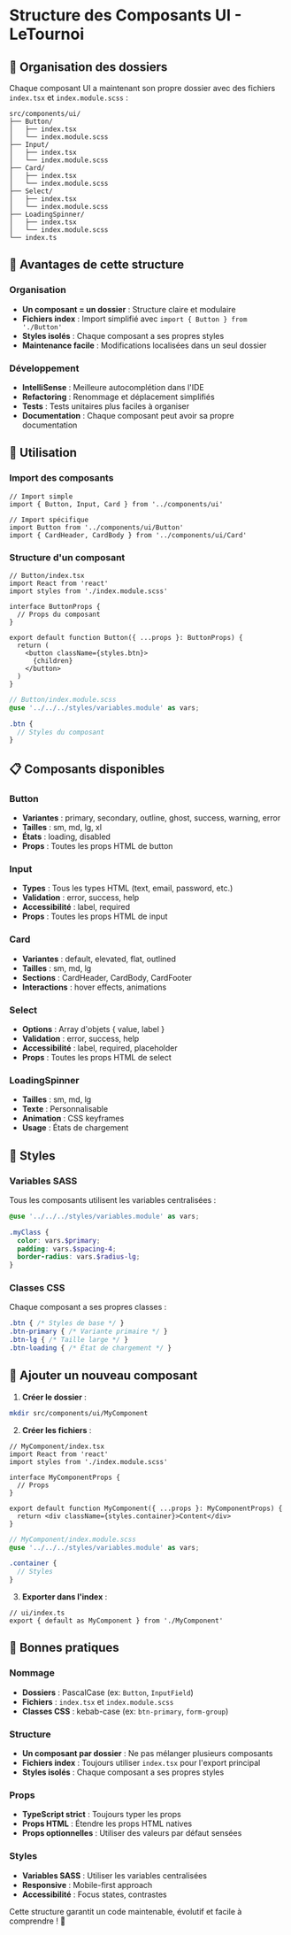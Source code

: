 # Structure des Composants UI - LeTournoi

## 📁 Organisation des dossiers

Chaque composant UI a maintenant son propre dossier avec des fichiers `index.tsx` et `index.module.scss` :

```
src/components/ui/
├── Button/
│   ├── index.tsx
│   └── index.module.scss
├── Input/
│   ├── index.tsx
│   └── index.module.scss
├── Card/
│   ├── index.tsx
│   └── index.module.scss
├── Select/
│   ├── index.tsx
│   └── index.module.scss
├── LoadingSpinner/
│   ├── index.tsx
│   └── index.module.scss
└── index.ts
```

## 🎯 Avantages de cette structure

### Organisation
- **Un composant = un dossier** : Structure claire et modulaire
- **Fichiers index** : Import simplifié avec `import { Button } from './Button'`
- **Styles isolés** : Chaque composant a ses propres styles
- **Maintenance facile** : Modifications localisées dans un seul dossier

### Développement
- **IntelliSense** : Meilleure autocomplétion dans l'IDE
- **Refactoring** : Renommage et déplacement simplifiés
- **Tests** : Tests unitaires plus faciles à organiser
- **Documentation** : Chaque composant peut avoir sa propre documentation

## 🔧 Utilisation

### Import des composants
```tsx
// Import simple
import { Button, Input, Card } from '../components/ui'

// Import spécifique
import Button from '../components/ui/Button'
import { CardHeader, CardBody } from '../components/ui/Card'
```

### Structure d'un composant
```tsx
// Button/index.tsx
import React from 'react'
import styles from './index.module.scss'

interface ButtonProps {
  // Props du composant
}

export default function Button({ ...props }: ButtonProps) {
  return (
    <button className={styles.btn}>
      {children}
    </button>
  )
}
```

```scss
// Button/index.module.scss
@use '../../../styles/variables.module' as vars;

.btn {
  // Styles du composant
}
```

## 📋 Composants disponibles

### Button
- **Variantes** : primary, secondary, outline, ghost, success, warning, error
- **Tailles** : sm, md, lg, xl
- **États** : loading, disabled
- **Props** : Toutes les props HTML de button

### Input
- **Types** : Tous les types HTML (text, email, password, etc.)
- **Validation** : error, success, help
- **Accessibilité** : label, required
- **Props** : Toutes les props HTML de input

### Card
- **Variantes** : default, elevated, flat, outlined
- **Tailles** : sm, md, lg
- **Sections** : CardHeader, CardBody, CardFooter
- **Interactions** : hover effects, animations

### Select
- **Options** : Array d'objets { value, label }
- **Validation** : error, success, help
- **Accessibilité** : label, required, placeholder
- **Props** : Toutes les props HTML de select

### LoadingSpinner
- **Tailles** : sm, md, lg
- **Texte** : Personnalisable
- **Animation** : CSS keyframes
- **Usage** : États de chargement

## 🎨 Styles

### Variables SASS
Tous les composants utilisent les variables centralisées :
```scss
@use '../../../styles/variables.module' as vars;

.myClass {
  color: vars.$primary;
  padding: vars.$spacing-4;
  border-radius: vars.$radius-lg;
}
```

### Classes CSS
Chaque composant a ses propres classes :
```scss
.btn { /* Styles de base */ }
.btn-primary { /* Variante primaire */ }
.btn-lg { /* Taille large */ }
.btn-loading { /* État de chargement */ }
```

## 🚀 Ajouter un nouveau composant

1. **Créer le dossier** :
```bash
mkdir src/components/ui/MyComponent
```

2. **Créer les fichiers** :
```tsx
// MyComponent/index.tsx
import React from 'react'
import styles from './index.module.scss'

interface MyComponentProps {
  // Props
}

export default function MyComponent({ ...props }: MyComponentProps) {
  return <div className={styles.container}>Content</div>
}
```

```scss
// MyComponent/index.module.scss
@use '../../../styles/variables.module' as vars;

.container {
  // Styles
}
```

3. **Exporter dans l'index** :
```tsx
// ui/index.ts
export { default as MyComponent } from './MyComponent'
```

## 📝 Bonnes pratiques

### Nommage
- **Dossiers** : PascalCase (ex: `Button`, `InputField`)
- **Fichiers** : `index.tsx` et `index.module.scss`
- **Classes CSS** : kebab-case (ex: `btn-primary`, `form-group`)

### Structure
- **Un composant par dossier** : Ne pas mélanger plusieurs composants
- **Fichiers index** : Toujours utiliser `index.tsx` pour l'export principal
- **Styles isolés** : Chaque composant a ses propres styles

### Props
- **TypeScript strict** : Toujours typer les props
- **Props HTML** : Étendre les props HTML natives
- **Props optionnelles** : Utiliser des valeurs par défaut sensées

### Styles
- **Variables SASS** : Utiliser les variables centralisées
- **Responsive** : Mobile-first approach
- **Accessibilité** : Focus states, contrastes

Cette structure garantit un code maintenable, évolutif et facile à comprendre ! 🎉
